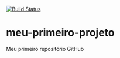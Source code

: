 [![Build Status](https://travis-ci.org/ADSMarco/meu-primeiro-projeto.svg?branch=master)](https://travis-ci.org/ADSMarco/meu-primeiro-projeto)
# meu-primeiro-projeto
Meu primeiro repositório GitHub
